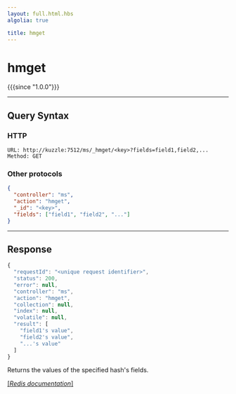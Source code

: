 ```yaml
---
layout: full.html.hbs
algolia: true

title: hmget
---
```


# hmget

{{{since "1.0.0"}}}



---

## Query Syntax

### HTTP

```http
URL: http://kuzzle:7512/ms/_hmget/<key>?fields=field1,field2,...
Method: GET
```

### Other protocols


```json
{
  "controller": "ms",
  "action": "hmget",
  "_id": "<key>",
  "fields": ["field1", "field2", "..."]
}
```

---

## Response

```javascript
{
  "requestId": "<unique request identifier>",
  "status": 200,
  "error": null,
  "controller": "ms",
  "action": "hmget",
  "collection": null,
  "index": null,
  "volatile": null,
  "result": [
    "field1's value",
    "field2's value",
    "...'s value"
  ]
}
```

Returns the values of the specified hash's fields.

[[_Redis documentation_]](https://redis.io/commands/hmget)
